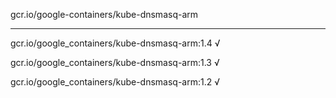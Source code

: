 gcr.io/google-containers/kube-dnsmasq-arm 

----
gcr.io/google_containers/kube-dnsmasq-arm:1.4 √

gcr.io/google_containers/kube-dnsmasq-arm:1.3 √

gcr.io/google_containers/kube-dnsmasq-arm:1.2 √

